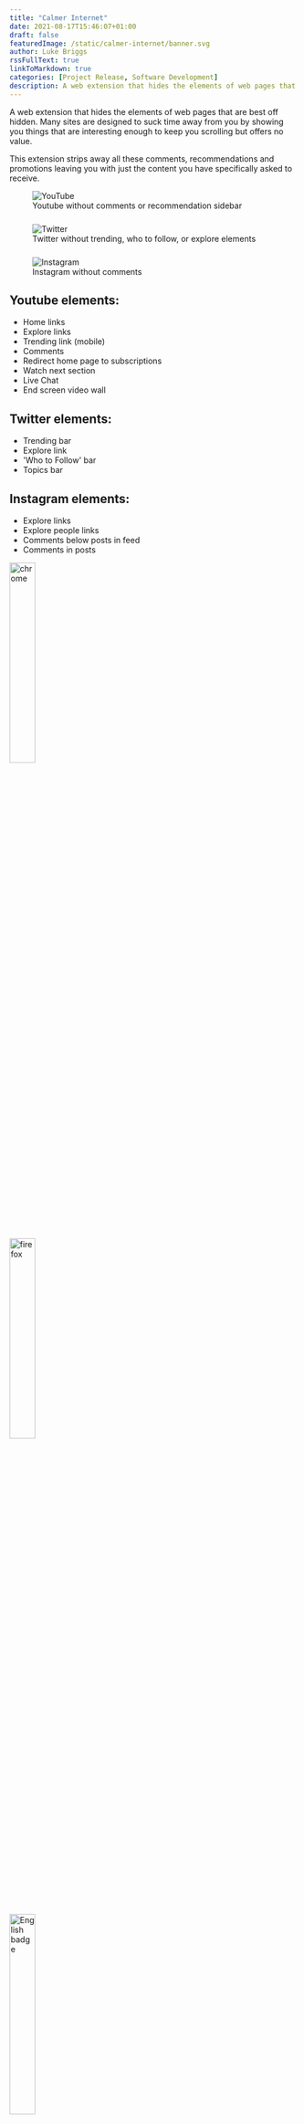 ```yaml
---
title: "Calmer Internet"
date: 2021-08-17T15:46:07+01:00
draft: false
featuredImage: /static/calmer-internet/banner.svg
author: Luke Briggs
rssFullText: true
linkToMarkdown: true
categories: [Project Release, Software Development]
description: A web extension that hides the elements of web pages that are best off hidden.
---
```


A web extension that hides the elements of web pages that are best off hidden.
Many sites are designed to suck time away from you by showing you things that are interesting enough to keep you scrolling but offers no value.

This extension strips away all these comments, recommendations and promotions leaving you with just the content you have specifically asked to receive.
<figure style="margin-bottom: 24px">
<img src="/static/calmer-internet/youtubepromo.jpg" alt="YouTube"/>
<figcaption>Youtube without comments or recommendation sidebar</figcaption>
</figure>

<figure style="margin-bottom: 24px">
<img src="/static/calmer-internet/twitterpromo.jpg" alt="Twitter"/>
<figcaption>Twitter without trending, who to follow, or explore elements</figcaption>
</figure>

<figure style="margin-bottom: 24px">
<img src="/static/calmer-internet/instapromo.jpg" alt="Instagram"/>
<figcaption>Instagram without comments</figcaption>
</figure>

## Youtube elements:
- Home links
- Explore links
- Trending link (mobile)
- Comments
- Redirect home page to subscriptions
- Watch next section
- Live Chat
- End screen video wall

## Twitter elements:
- Trending bar
- Explore link
- 'Who to Follow' bar
- Topics bar

## Instagram elements:
- Explore links
- Explore people links
- Comments below posts in feed
- Comments in posts

<a href="https://chrome.google.com/webstore/detail/calmer-internet/eafehkefjngkemmnfplgddemgpcjlldb"><img src="/chrome_web_store.png" alt="chrome" style="width: 30%;" /></a>

<a href="https://addons.mozilla.org/firefox/addon/calmer-internet/"><img src="/firefox_addon.svg" alt="firefox" style="width: 30%;" /></a>

<a href='https://microsoftedge.microsoft.com/addons/detail/calmer-internet/fodnejjpkelloeegkfgejifhaifnpded'><img src='https://developer.microsoft.com/store/badges/images/English_get-it-from-MS.png' alt='English badge' style='width: 30%;'/></a>

<a href="https://github.com/LukeBriggsDev/calmer-interne"><img src="/GitHub-Mark.svg" alt="github" style="width: 10%;" /></a>